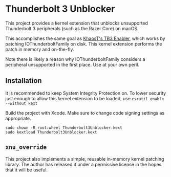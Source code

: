# Thunderbolt 3 Unblocker

This project provides a kernel extension that unblocks unsupported Thunderbolt
3 peripherals (such as the Razer Core) on macOS.

This accomplishes the same goal as [KhaosT's TB3 Enabler][tb3-enabler], which
works by patching IOThunderboltFamily on disk. This kernel extension performs
the patch in memory and on-the-fly.

[tb3-enabler]: https://github.com/KhaosT/tb3-enabler

Note there is likely a reason why IOThunderboltFamily considers a peripheral
unsupported in the first place. Use at your own peril.

## Installation

It is recommended to keep System Integrity Protection on. To lower security
just enough to allow this kernel extension to be loaded, use `csrutil enable
--without kext`

Build the project with Xcode. Make sure to change code signing settings as
appropriate.

    sudo chown -R root:wheel Thunderbolt3Unblocker.kext
    sudo kextload Thunderbolt3Unblocker.kext


## `xnu_override`

This project also implements a simple, reusable in-memory kernel patching
library. The author has released it under a permissive license in the hopes
that it will be useful.

